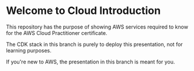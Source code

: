 # Welcome to Cloud Introduction

This repository has the purpose of showing AWS services required to know for the AWS Cloud Practitioner certificate.

The CDK stack in this branch is purely to deploy this presentation, not for learning purposes.

If you're new to AWS, the presentation in this branch is meant for you.
